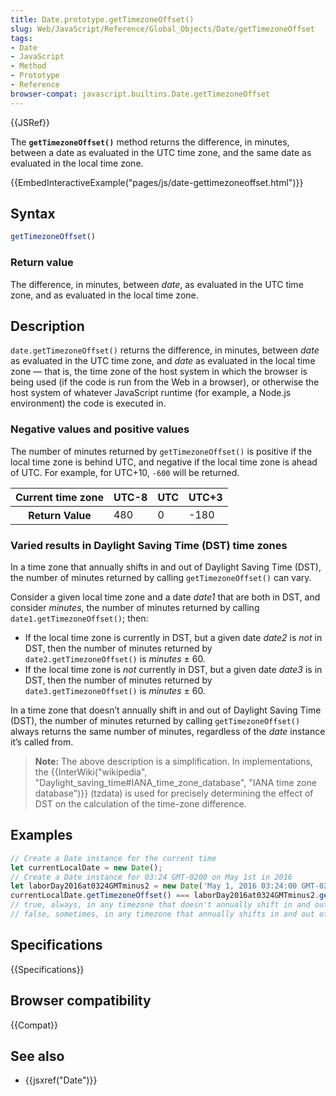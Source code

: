 ```yaml
---
title: Date.prototype.getTimezoneOffset()
slug: Web/JavaScript/Reference/Global_Objects/Date/getTimezoneOffset
tags:
- Date
- JavaScript
- Method
- Prototype
- Reference
browser-compat: javascript.builtins.Date.getTimezoneOffset
---
```

{{JSRef}}

The **`getTimezoneOffset()`** method returns the difference, in minutes, between
a date as evaluated in the UTC time zone, and the same date as evaluated in the
local time zone.

{{EmbedInteractiveExample("pages/js/date-gettimezoneoffset.html")}}

## Syntax

```js
getTimezoneOffset()
```

### Return value

The difference, in minutes, between *date*, as evaluated in the UTC time zone,
and as evaluated in the local time zone.

## Description

`date.getTimezoneOffset()` returns the difference, in minutes, between *date* as
evaluated in the UTC time zone, and *date* as evaluated in the local time zone —
that is, the time zone of the host system in which the browser is being used (if
the code is run from the Web in a browser), or otherwise the host system of
whatever JavaScript runtime (for example, a Node.js environment) the code is
executed in.

### Negative values and positive values

The number of minutes returned by `getTimezoneOffset()` is positive if the local
time zone is behind UTC, and negative if the local time zone is ahead of UTC.
For example, for UTC+10, `-600` will be returned.

<table class="standard-table">
  <thead>
    <tr>
      <th scope="row">Current time zone</th>
      <th scope="col">UTC-8</th>
      <th scope="col">UTC</th>
      <th scope="col">UTC+3</th>
    </tr>
  </thead>
  <tbody>
    <tr>
      <th scope="row">Return Value</th>
      <td>480</td>
      <td>0</td>
      <td>-180</td>
    </tr>
  </tbody>
</table>

### Varied results in Daylight Saving Time (DST) time zones

In a time zone that annually shifts in and out of Daylight Saving Time (DST),
the number of minutes returned by calling `getTimezoneOffset()` can vary.

Consider a given local time zone and a date *date1* that are both in DST, and
consider *minutes*, the number of minutes returned by calling
`date1.getTimezoneOffset()`; then:

*   If the local time zone is currently in DST, but a given date *date2* is *not*
    in DST, then the number of minutes returned by `date2.getTimezoneOffset()` is
    *minutes* ± 60.
*   If the local time zone is *not* currently in DST, but a given date *date3* is
    in DST, then the number of minutes returned by `date3.getTimezoneOffset()` is
    *minutes* ± 60.

In a time zone that doesn’t annually shift in and out of Daylight Saving Time
(DST), the number of minutes returned by calling `getTimezoneOffset()` always
returns the same number of minutes, regardless of the *date* instance it’s
called from.

> **Note:** The above description is a simplification. In implementations, the
> {{InterWiki("wikipedia", "Daylight_saving_time#IANA_time_zone_database", "IANA time zone database")}}
> (tzdata) is used for precisely determining the effect of DST on the
> calculation of the time-zone difference.

## Examples

```js
// Create a Date instance for the current time
let currentLocalDate = new Date();
// Create a Date instance for 03:24 GMT-0200 on May 1st in 2016
let laborDay2016at0324GMTminus2 = new Date('May 1, 2016 03:24:00 GMT-0200');
currentLocalDate.getTimezoneOffset() === laborDay2016at0324GMTminus2.getTimezoneOffset();
// true, always, in any timezone that doesn't annually shift in and out of DST
// false, sometimes, in any timezone that annually shifts in and out of DST
```

## Specifications

{{Specifications}}

## Browser compatibility

{{Compat}}

## See also

*   {{jsxref("Date")}}
